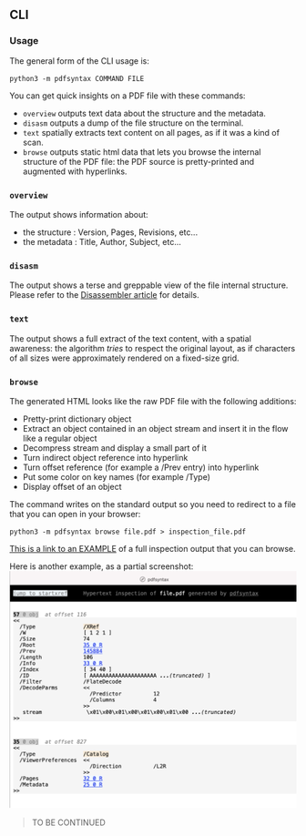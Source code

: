 ## CLI

### Usage
The general form of the CLI usage is:

    python3 -m pdfsyntax COMMAND FILE

You can get quick insights on a PDF file with these commands:
- `overview` outputs text data about the structure and the metadata. 
- `disasm` outputs a dump of the file structure on the terminal.
- `text` spatially extracts text content on all pages, as if it was a kind of scan.
- `browse` outputs static html data that lets you browse the internal structure of the PDF file: the PDF source is pretty-printed and augmented with hyperlinks.

### `overview`
The output shows information about:
- the structure : Version, Pages, Revisions, etc...
- the metadata : Title, Author, Subject, etc...

### `disasm`
The output shows a terse and greppable view of the file internal structure.
Please refer to the [Disassembler article](https://github.com/desgeeko/pdfsyntax/blob/main/docs/disassembler.md) for details.


### `text`
The output shows a full extract of the text content, with a spatial awareness: the algorithm *tries* to respect the original layout, as if characters of all sizes were approximately rendered on a fixed-size grid.

### `browse`
The generated HTML looks like the raw PDF file with the following additions:
* Pretty-print dictionary object
* Extract an object contained in an object stream and insert it in the flow like a regular object
* Decompress stream and display a small part of it
* Turn indirect object reference into hyperlink
* Turn offset reference (for example a /Prev entry) into hyperlink
* Put some color on key names (for example /Type)
* Display offset of an object

The command writes on the standard output so you need to redirect to a file that you can open in your browser:

    python3 -m pdfsyntax browse file.pdf > inspection_file.pdf


[This is a link to an EXAMPLE](https://pdfsyntax.dev/simple_text_string.html) of a full inspection output that you can browse.

Here is another example, as a partial screenshot:
![PDFSyntax screenshot](https://raw.githubusercontent.com/desgeeko/pdfsyntax/main/docs/screenshot.png)


> TO BE CONTINUED
